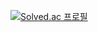 [![Solved.ac
프로필](http://mazassumnida.wtf/api/mini/generate_badge?boj=aseprite)](https://solved.ac/aseprite)
